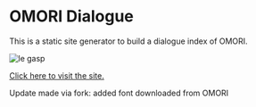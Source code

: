 # OMORI Dialogue

This is a static site generator to build a dialogue index of OMORI.

![le gasp](https://i.imgur.com/AUM1FXj.png)

[Click here to visit the site.](https://goaaats.github.io/omori/)

Update made via fork: added font downloaded from OMORI
